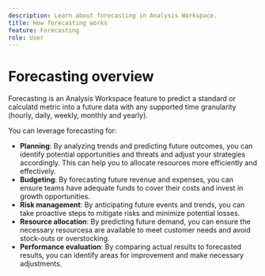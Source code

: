 ```yaml
---
description: Learn about forecasting in Analysis Workspace.
title: How forecasting works
feature: Forecasting
role: User
---
```

# Forecasting overview

Forecasting is an Analysis Workspace feature to predict a standard or calculatd metric into a future data with any supported time granularity (hourly, daily, weekly, monthly and yearly).

You can leverage forecasting for:

* **Planning**: By analyzing trends and predicting future outcomes, you can identify potential opportunities and threats and adjust your strategies accordingly. This can help you to allocate resources more efficiently and effectively.
* **Budgeting**: By forecasting future revenue and expenses, you can ensure teams have adequate funds to cover their costs and invest in growth opportunities.
* **Risk management**: By anticipating future events and trends, you can take proactive steps to mitigate risks and minimize potential losses.
* **Resource allocation**: By predicting future demand, you can ensure the necessary resourcesa are available to meet customer needs and avoid stock-outs or overstocking.
* **Performance evaluation**: By comparing actual results to forecasted results, you can identify areas for improvement and make necessary adjustments. 


